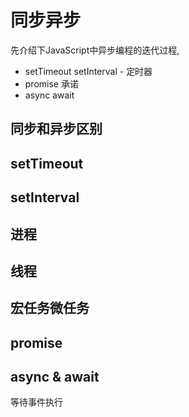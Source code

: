 # 同步异步

先介绍下JavaScript中异步编程的迭代过程,
* setTimeout setInterval - 定时器
* promise 承诺
* async await 

## 同步和异步区别

## setTimeout 


## setInterval

## 进程 


## 线程

## 宏任务微任务


## promise 


## async & await 
等待事件执行 